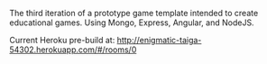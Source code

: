The third iteration of a prototype game template intended to create educational games. Using Mongo, Express, Angular, and NodeJS.


Current Heroku pre-build at:
http://enigmatic-taiga-54302.herokuapp.com/#/rooms/0
